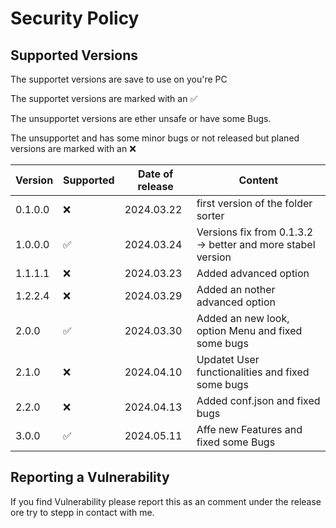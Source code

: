 # Security Policy

## Supported Versions

The supportet versions are save to use on you're PC

The supportet versions are marked with an ✅

The unsupportet versions are ether unsafe or have some Bugs.

The unsupportet and has some minor bugs or not released but planed versions are marked with an :x:

| Version | Supported          | Date of release       | Content            |
| ------- | ------------------ |---------------------- |--------------------|
| 0.1.0.0 | :x: | 2024.03.22  | first version of the folder sorter |
| 1.0.0.0 | ✅ | 2024.03.24 | Versions fix from 0.1.3.2 -> better and more stabel version |
| 1.1.1.1 | :x: | 2024.03.23 | Added advanced option |
| 1.2.2.4 | :x: | 2024.03.29 | Added an nother advanced option |
| 2.0.0 | ✅ | 2024.03.30 | Added an new look, option Menu and fixed some bugs |
| 2.1.0 | :x: | 2024.04.10 | Updatet User functionalities and fixed some bugs |
| 2.2.0 | :x: | 2024.04.13 | Added conf.json and fixed bugs |
| 3.0.0 | ✅ | 2024.05.11 | Affe new Features and fixed some Bugs

## Reporting a Vulnerability

If you find Vulnerability please report this as an comment under the release ore try to stepp in contact with me.
